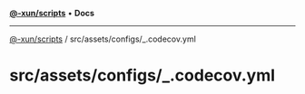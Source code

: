 [**@-xun/scripts**](../../../../README.md) • **Docs**

***

[@-xun/scripts](../../../../README.md) / src/assets/configs/\_.codecov.yml

# src/assets/configs/\_.codecov.yml
